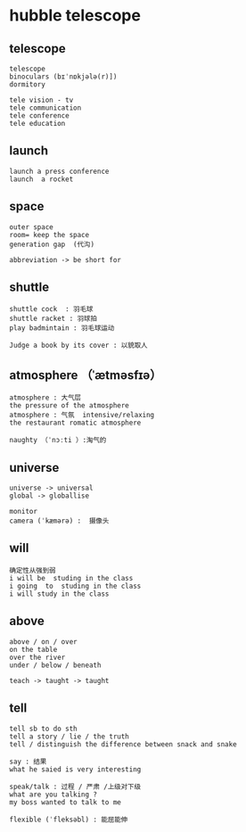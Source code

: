 # hubble telescope

## telescope
```
telescope
binoculars (bɪˈnɒkjələ(r)])
dormitory

tele vision - tv
tele communication
tele conference 
tele education

```

## launch
```
launch a press conference
launch  a rocket 
```

## space
```
outer space 
room= keep the space 
generation gap  (代沟)

abbreviation -> be short for 
```

## shuttle
```
shuttle cock  : 羽毛球
shuttle racket : 羽球拍
play badmintain : 羽毛球运动

Judge a book by its cover : 以貌取人
```

## atmosphere （ˈætməsfɪə）
```
atmosphere : 大气层 
the pressure of the atmosphere 
atmosphere : 气氛  intensive/relaxing
the restaurant romatic atmosphere

naughty （ˈnɔːti ）:淘气的
```

## universe
```
universe -> universal
global -> globallise

monitor
camera (ˈkæmərə) :  摄像头
```

## will
```
确定性从强到弱
i will be  studing in the class 
i going  to  studing in the class 
i will study in the class 
```

## above
```
above / on / over  
on the table
over the river 
under / below / beneath 

teach -> taught -> taught 
```


## tell
```
tell sb to do sth
tell a story / lie / the truth 
tell / distinguish the difference between snack and snake 

say : 结果
what he saied is very interesting 

speak/talk : 过程 / 严肃 /上级对下级
what are you talking ?
my boss wanted to talk to me 

flexible (ˈfleksəbl) : 能屈能伸
```
